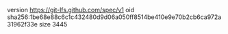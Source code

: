 version https://git-lfs.github.com/spec/v1
oid sha256:1be68e88c6c1c432480d9d06a050ff8514be410e9e70b2cb6ca972a31962f33e
size 3445
